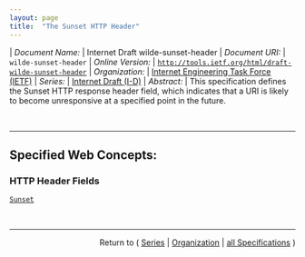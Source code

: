 ```yaml
---
layout: page
title:  "The Sunset HTTP Header"
---
```


| *Document Name:* | Internet Draft wilde-sunset-header
| *Document URI:* | `wilde-sunset-header`
| *Online Version:* | [`http://tools.ietf.org/html/draft-wilde-sunset-header`](http://tools.ietf.org/html/draft-wilde-sunset-header)
| *Organization:* | [Internet Engineering Task Force (IETF)](..  "List of specification series by this organization")
| *Series:* | [Internet Draft (I-D)](.  "List of specifications in this series")
| *Abstract:* | This specification defines the Sunset HTTP response header field, which indicates that a URI is likely to become unresponsive at a specified point in the future.

<br/>
<hr/>

## Specified Web Concepts:

### HTTP Header Fields

[`Sunset`](/concepts/http-header/Sunset "The Sunset HTTP response header field allows a server to communicate the fact that a resource is expected to become unresponsive at a specific point in time. It provides information for clients which they can use to control their usage of the resource. The Sunset header contains a single timestamp which advertises the point in time when the resource is expected to become unresponsive.")



<br/>
<hr/>

<p style="text-align: right">Return to ( <a href="./">Series</a> | <a href="../">Organization</a> | <a href="../../">all Specifications</a> )</p>